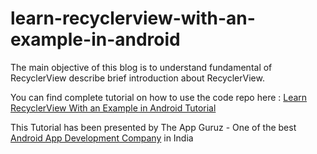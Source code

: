 # learn-recyclerview-with-an-example-in-android

The main objective of this blog is to understand fundamental of RecyclerView describe brief introduction about RecyclerView.

You can find complete tutorial on how to use the code repo here : [Learn RecyclerView With an Example in Android Tutorial](http://www.theappguruz.com/blog/learn-recyclerview-with-an-example-in-android)

This Tutorial has been presented by The App Guruz - One of the best [Android App Development Company](http://www.theappguruz.com/android-app-development) in India
